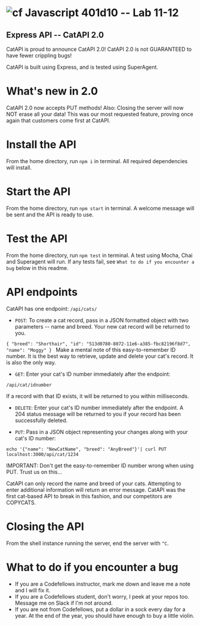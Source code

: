 ![cf](https://i.imgur.com/7v5ASc8.png) Javascript 401d10 -- Lab 11-12
======

## Express API -- CatAPI 2.0

CatAPI is proud to announce CatAPI 2.0! CatAPI 2.0 is not GUARANTEED to have fewer crippling bugs!

CatAPI is built using Express, and is tested using SuperAgent.

# What's new in 2.0

CatAPI 2.0 now accepts PUT methods! Also: Closing the server will now NOT erase all your data! This was our most requested feature, proving once again that customers come first at CatAPI.

# Install the API

From the home directory, run `npm i` in terminal. All required dependencies will install.

# Start the API

From the home directory, run `npm start` in terminal. A welcome message will be sent and the API is ready to use.

# Test the API

From the home directory, run `npm test` in terminal. A test using Mocha, Chai and Superagent will run. If any tests fail, see `What to do if you encounter a bug` below in this readme.

# API endpoints

CatAPI has one endpoint: `/api/cats/`

* `POST`: To create a cat record, pass in a JSON formatted object with two parameters -- name and breed. Your new cat record will be returned to you.

`{
    "breed": "Shorthair",
    "id": "513d0780-8072-11e6-a385-fbc82196f8d7",
    "name": "Moggy"
}
`
Make a mental note of this easy-to-remember ID number. It is the best way to retrieve, update and delete your cat's record. It is also the only way.

* `GET`: Enter your cat's ID number immediately after the endpoint:

`/api/cat/idnumber`

If a record with that ID exists, it will be returned to you within milliseconds.

* `DELETE`: Enter your cat's ID number immediately after the endpoint. A 204 status message will be returned to you if your record has been successfully deleted.

* `PUT`: Pass in a JSON object representing your changes along with your cat's ID number:

`echo '{"name": "NewCatName", "breed": "AnyBreed"}'| curl PUT localhost:3000/api/cat/1234`

IMPORTANT: Don't get the easy-to-remember ID number wrong when using PUT. Trust us on this...

CatAPI can only record the name and breed of your cats. Attempting to enter additional information will return an error message. CatAPI was the first cat-based API to break in this fashion, and our competitors are COPYCATS.

# Closing the API

From the shell instance running the server, end the server with `^C`.

# What to do if you encounter a bug

* If you are a Codefellows instructor, mark me down and leave me a note and I will fix it.
* If you are a Codefellows student, don't worry, I peek at your repos too. Message me on Slack if I'm not around.
* If you are not from Codefellows, put a dollar in a sock every day for a year. At the end of the year, you should have enough to buy a little violin.
